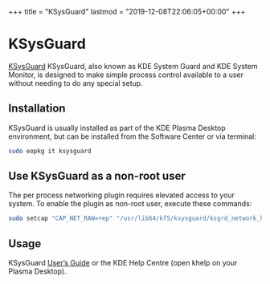 +++
title = "KSysGuard"
lastmod = "2019-12-08T22:06:05+00:00"
+++
# KSysGuard

[KSysGuard](https://userbase.kde.org/KSysGuard) KSysGuard, also known as KDE System Guard and KDE System Monitor, is designed to make simple process control available to a user without needing to do any special setup.

## Installation

KSysGuard is usually installed as part of the KDE Plasma Desktop environment, but can be installed from the Software Center or via terminal:

``` bash
sudo eopkg it ksysguard
```

## Use KSysGuard as a non-root user

The per process networking plugin requires elevated access to your system. To enable the plugin as non-root user, execute these commands:

``` bash
sudo setcap "CAP_NET_RAW=+ep" "/usr/lib64/kf5/ksysguard/ksgrd_network_helper"
```

## Usage

KSysGuard [User’s Guide](https://userbase.kde.org/KSysGuard) or the KDE Help Centre (open khelp on your Plasma Desktop).
